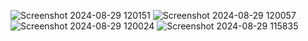 ![Screenshot 2024-08-29 120151](https://github.com/user-attachments/assets/942e68f1-c9da-4f7b-8e5a-6461a2a17c8b)
![Screenshot 2024-08-29 120057](https://github.com/user-attachments/assets/ff4eb19d-06f7-4bfd-99fd-f434d088e18f)
![Screenshot 2024-08-29 120024](https://github.com/user-attachments/assets/8aa3a981-c9c8-44eb-a5be-6ad9c3b1cd9a)
![Screenshot 2024-08-29 115835](https://github.com/user-attachments/assets/8b86d48a-fc74-4942-b130-84a43a07cc72)


